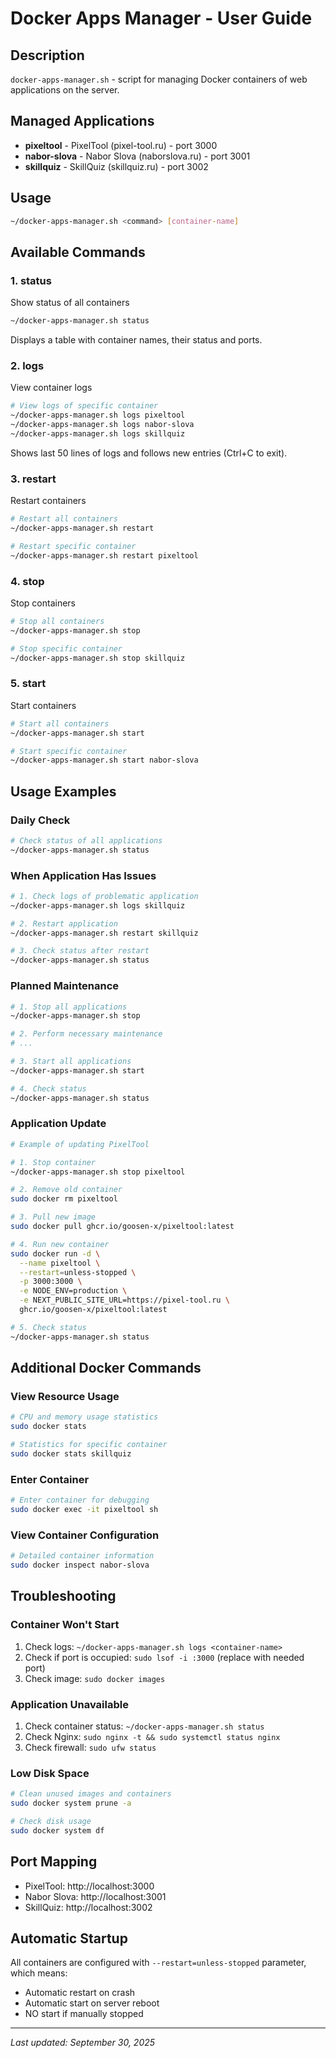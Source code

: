 # Docker Apps Manager - User Guide

## Description

`docker-apps-manager.sh` - script for managing Docker containers of web applications on the server.

## Managed Applications

- **pixeltool** - PixelTool (pixel-tool.ru) - port 3000
- **nabor-slova** - Nabor Slova (naborslova.ru) - port 3001
- **skillquiz** - SkillQuiz (skillquiz.ru) - port 3002

## Usage

```bash
~/docker-apps-manager.sh <command> [container-name]
```

## Available Commands

### 1. status

Show status of all containers

```bash
~/docker-apps-manager.sh status
```

Displays a table with container names, their status and ports.

### 2. logs

View container logs

```bash
# View logs of specific container
~/docker-apps-manager.sh logs pixeltool
~/docker-apps-manager.sh logs nabor-slova
~/docker-apps-manager.sh logs skillquiz
```

Shows last 50 lines of logs and follows new entries (Ctrl+C to exit).

### 3. restart

Restart containers

```bash
# Restart all containers
~/docker-apps-manager.sh restart

# Restart specific container
~/docker-apps-manager.sh restart pixeltool
```

### 4. stop

Stop containers

```bash
# Stop all containers
~/docker-apps-manager.sh stop

# Stop specific container
~/docker-apps-manager.sh stop skillquiz
```

### 5. start

Start containers

```bash
# Start all containers
~/docker-apps-manager.sh start

# Start specific container
~/docker-apps-manager.sh start nabor-slova
```

## Usage Examples

### Daily Check

```bash
# Check status of all applications
~/docker-apps-manager.sh status
```

### When Application Has Issues

```bash
# 1. Check logs of problematic application
~/docker-apps-manager.sh logs skillquiz

# 2. Restart application
~/docker-apps-manager.sh restart skillquiz

# 3. Check status after restart
~/docker-apps-manager.sh status
```

### Planned Maintenance

```bash
# 1. Stop all applications
~/docker-apps-manager.sh stop

# 2. Perform necessary maintenance
# ...

# 3. Start all applications
~/docker-apps-manager.sh start

# 4. Check status
~/docker-apps-manager.sh status
```

### Application Update

```bash
# Example of updating PixelTool

# 1. Stop container
~/docker-apps-manager.sh stop pixeltool

# 2. Remove old container
sudo docker rm pixeltool

# 3. Pull new image
sudo docker pull ghcr.io/goosen-x/pixeltool:latest

# 4. Run new container
sudo docker run -d \
  --name pixeltool \
  --restart=unless-stopped \
  -p 3000:3000 \
  -e NODE_ENV=production \
  -e NEXT_PUBLIC_SITE_URL=https://pixel-tool.ru \
  ghcr.io/goosen-x/pixeltool:latest

# 5. Check status
~/docker-apps-manager.sh status
```

## Additional Docker Commands

### View Resource Usage

```bash
# CPU and memory usage statistics
sudo docker stats

# Statistics for specific container
sudo docker stats skillquiz
```

### Enter Container

```bash
# Enter container for debugging
sudo docker exec -it pixeltool sh
```

### View Container Configuration

```bash
# Detailed container information
sudo docker inspect nabor-slova
```

## Troubleshooting

### Container Won't Start

1. Check logs: `~/docker-apps-manager.sh logs <container-name>`
2. Check if port is occupied: `sudo lsof -i :3000` (replace with needed port)
3. Check image: `sudo docker images`

### Application Unavailable

1. Check container status: `~/docker-apps-manager.sh status`
2. Check Nginx: `sudo nginx -t && sudo systemctl status nginx`
3. Check firewall: `sudo ufw status`

### Low Disk Space

```bash
# Clean unused images and containers
sudo docker system prune -a

# Check disk usage
sudo docker system df
```

## Port Mapping

- PixelTool: http://localhost:3000
- Nabor Slova: http://localhost:3001
- SkillQuiz: http://localhost:3002

## Automatic Startup

All containers are configured with `--restart=unless-stopped` parameter, which means:

- Automatic restart on crash
- Automatic start on server reboot
- NO start if manually stopped

---

_Last updated: September 30, 2025_
